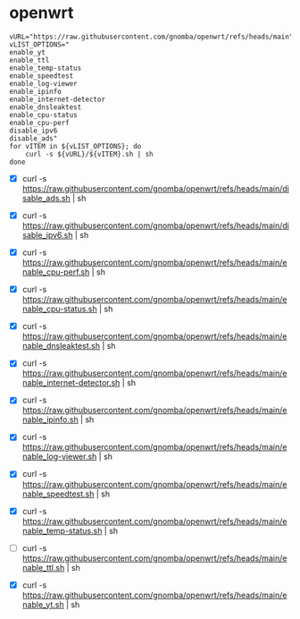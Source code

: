 # openwrt

```
vURL="https://raw.githubusercontent.com/gnomba/openwrt/refs/heads/main"
vLIST_OPTIONS="
enable_yt
enable_ttl
enable_temp-status
enable_speedtest
enable_log-viewer
enable_ipinfo
enable_internet-detector
enable_dnsleaktest
enable_cpu-status
enable_cpu-perf
disable_ipv6
disable_ads"
for vITEM in ${vLIST_OPTIONS}; do
    curl -s ${vURL}/${vITEM}.sh | sh
done
```

- [x] curl -s https://raw.githubusercontent.com/gnomba/openwrt/refs/heads/main/disable_ads.sh | sh
- [x] curl -s https://raw.githubusercontent.com/gnomba/openwrt/refs/heads/main/disable_ipv6.sh | sh

- [x] curl -s https://raw.githubusercontent.com/gnomba/openwrt/refs/heads/main/enable_cpu-perf.sh | sh
- [x] curl -s https://raw.githubusercontent.com/gnomba/openwrt/refs/heads/main/enable_cpu-status.sh | sh
- [x] curl -s https://raw.githubusercontent.com/gnomba/openwrt/refs/heads/main/enable_dnsleaktest.sh | sh
- [x] curl -s https://raw.githubusercontent.com/gnomba/openwrt/refs/heads/main/enable_internet-detector.sh | sh
- [x] curl -s https://raw.githubusercontent.com/gnomba/openwrt/refs/heads/main/enable_ipinfo.sh | sh
- [x] curl -s https://raw.githubusercontent.com/gnomba/openwrt/refs/heads/main/enable_log-viewer.sh | sh
- [x] curl -s https://raw.githubusercontent.com/gnomba/openwrt/refs/heads/main/enable_speedtest.sh | sh
- [x] curl -s https://raw.githubusercontent.com/gnomba/openwrt/refs/heads/main/enable_temp-status.sh | sh
- [ ] curl -s https://raw.githubusercontent.com/gnomba/openwrt/refs/heads/main/enable_ttl.sh | sh
- [x] curl -s https://raw.githubusercontent.com/gnomba/openwrt/refs/heads/main/enable_yt.sh | sh

